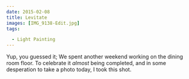 ```yaml
---
date: 2015-02-08
title: Levitate
images: [IMG_9138-Edit.jpg]
tags:

  - Light Painting
---
```

Yup, you guessed it; We spent another weekend working on the dining room floor. To celebrate it _almost_ being completed, and in some desperation to take a photo today, I took this shot.